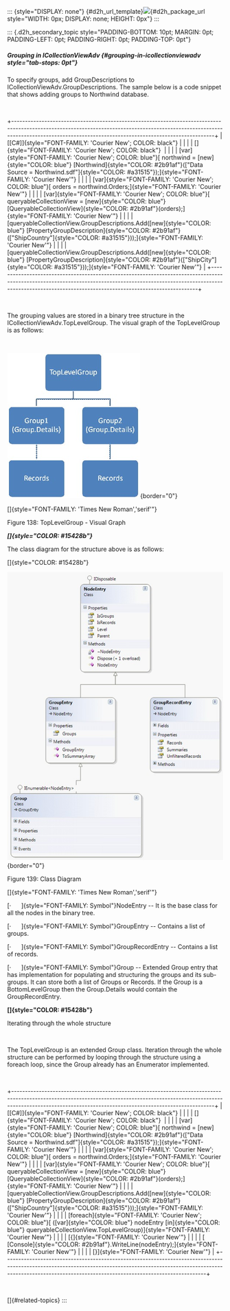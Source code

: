 ::: {style="DISPLAY: none"}
[](ms-xhelp:///?Id=d2h_url_template){#d2h_url_template}![](!package_url!){#d2h_package_url style="WIDTH: 0px; DISPLAY: none; HEIGHT: 0px"}
:::

::: {.d2h_secondary_topic style="PADDING-BOTTOM: 10pt; MARGIN: 0pt; PADDING-LEFT: 0pt; PADDING-RIGHT: 0pt; PADDING-TOP: 0pt"}
##### Grouping in ICollectionViewAdv {#grouping-in-icollectionviewadv style="tab-stops: 0pt"}

To specify groups, add GroupDescriptions to ICollectionViewAdv.GroupDescriptions. The sample below is a code snippet that shows adding groups to Northwind database.

 

+-------------------------------------------------------------------------------------------------------------------------------------------------------------------------------------------------------------------------------------+
| [\[C#\]]{style="FONT-FAMILY: 'Courier New'; COLOR: black"}                                                                                                                                                                          |
|                                                                                                                                                                                                                                     |
| []{style="FONT-FAMILY: 'Courier New'; COLOR: black"}                                                                                                                                                                                |
|                                                                                                                                                                                                                                     |
| [var]{style="FONT-FAMILY: 'Courier New'; COLOR: blue"}[ northwind = [new]{style="COLOR: blue"} [Northwind]{style="COLOR: #2b91af"}([\"Data Source = Northwind.sdf\"]{style="COLOR: #a31515"});]{style="FONT-FAMILY: 'Courier New'"} |
|                                                                                                                                                                                                                                     |
| [var]{style="FONT-FAMILY: 'Courier New'; COLOR: blue"}[ orders = northwind.Orders;]{style="FONT-FAMILY: 'Courier New'"}                                                                                                             |
|                                                                                                                                                                                                                                     |
| [var]{style="FONT-FAMILY: 'Courier New'; COLOR: blue"}[ queryableCollectionView = [new]{style="COLOR: blue"} [QueryableCollectionView]{style="COLOR: #2b91af"}(orders);]{style="FONT-FAMILY: 'Courier New'"}                        |
|                                                                                                                                                                                                                                     |
| [queryableCollectionView.GroupDescriptions.Add([new]{style="COLOR: blue"} [PropertyGroupDescription]{style="COLOR: #2b91af"}([\"ShipCountry\"]{style="COLOR: #a31515"}));]{style="FONT-FAMILY: 'Courier New'"}                      |
|                                                                                                                                                                                                                                     |
| [queryableCollectionView.GroupDescriptions.Add([new]{style="COLOR: blue"} [PropertyGroupDescription]{style="COLOR: #2b91af"}([\"ShipCity\"]{style="COLOR: #a31515"}));]{style="FONT-FAMILY: 'Courier New'"}                         |
+-------------------------------------------------------------------------------------------------------------------------------------------------------------------------------------------------------------------------------------+

 

The grouping values are stored in a binary tree structure in the ICollectionViewAdv.TopLevelGroup. The visual graph of the TopLevelGroup is as follows:

 

![](ImagesExt/image28_214.jpg){border="0"}

[]{style="FONT-FAMILY: 'Times New Roman','serif'"} 

Figure 138: TopLevelGroup - Visual Graph

***[]{style="COLOR: #15428b"}*** 

The class diagram for the structure above is as follows:

[]{style="COLOR: #15428b"} 

![](ImagesExt/image28_215.jpg){border="0"}

Figure 139: Class Diagram

[]{style="FONT-FAMILY: 'Times New Roman','serif'"} 

[·      ]{style="FONT-FAMILY: Symbol"}NodeEntry -- It is the base class for all the nodes in the binary tree.

[·      ]{style="FONT-FAMILY: Symbol"}GroupEntry -- Contains a list of groups.

[·      ]{style="FONT-FAMILY: Symbol"}GroupRecordEntry -- Contains a list of records.

[·      ]{style="FONT-FAMILY: Symbol"}Group -- Extended Group entry that has implementation for populating and structuring the groups and its sub- groups. It can store both a list of Groups or Records. If the Group is a BottomLevelGroup then the Group.Details would contain the GroupRecordEntry.

**[]{style="COLOR: #15428b"}** 

Iterating through the whole structure

 

The TopLevelGroup is an extended Group class. Iteration through the whole structure can be performed by looping through the structure using a foreach loop, since the Group already has an Enumerator implemented.

 

+-------------------------------------------------------------------------------------------------------------------------------------------------------------------------------------------------------------------------------------+
| [\[C#\]]{style="FONT-FAMILY: 'Courier New'; COLOR: black"}                                                                                                                                                                          |
|                                                                                                                                                                                                                                     |
| []{style="FONT-FAMILY: 'Courier New'; COLOR: black"}                                                                                                                                                                                |
|                                                                                                                                                                                                                                     |
| [var]{style="FONT-FAMILY: 'Courier New'; COLOR: blue"}[ northwind = [new]{style="COLOR: blue"} [Northwind]{style="COLOR: #2b91af"}([\"Data Source = Northwind.sdf\"]{style="COLOR: #a31515"});]{style="FONT-FAMILY: 'Courier New'"} |
|                                                                                                                                                                                                                                     |
| [var]{style="FONT-FAMILY: 'Courier New'; COLOR: blue"}[ orders = northwind.Orders;]{style="FONT-FAMILY: 'Courier New'"}                                                                                                             |
|                                                                                                                                                                                                                                     |
| [var]{style="FONT-FAMILY: 'Courier New'; COLOR: blue"}[ queryableCollectionView = [new]{style="COLOR: blue"} [QueryableCollectionView]{style="COLOR: #2b91af"}(orders);]{style="FONT-FAMILY: 'Courier New'"}                        |
|                                                                                                                                                                                                                                     |
| [queryableCollectionView.GroupDescriptions.Add([new]{style="COLOR: blue"} [PropertyGroupDescription]{style="COLOR: #2b91af"}([\"ShipCountry\"]{style="COLOR: #a31515"}));]{style="FONT-FAMILY: 'Courier New'"}                      |
|                                                                                                                                                                                                                                     |
| [foreach]{style="FONT-FAMILY: 'Courier New'; COLOR: blue"}[ ([var]{style="COLOR: blue"} nodeEntry [in]{style="COLOR: blue"} queryableCollectionView.TopLevelGroup)]{style="FONT-FAMILY: 'Courier New'"}                             |
|                                                                                                                                                                                                                                     |
| [{]{style="FONT-FAMILY: 'Courier New'"}                                                                                                                                                                                             |
|                                                                                                                                                                                                                                     |
| [    [Console]{style="COLOR: #2b91af"}.WriteLine(nodeEntry);]{style="FONT-FAMILY: 'Courier New'"}                                                                                                                                   |
|                                                                                                                                                                                                                                     |
| [}]{style="FONT-FAMILY: 'Courier New'"}                                                                                                                                                                                             |
+-------------------------------------------------------------------------------------------------------------------------------------------------------------------------------------------------------------------------------------+

          

[]{#related-topics}
:::
